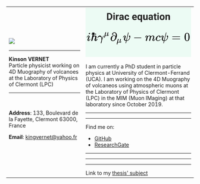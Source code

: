 <table border="0">
  <tr>
    <td>
      <img src="https://kvernet.net/images/kvernet.png" width="350"></img>
      <hr/>
      <b>Kinson VERNET</b> <br/>
      </h1>Particle physicist working on 4D Muography of volcanoes at the Laboratory of Physics of Clermont (LPC)</h1>
      <hr/><br/>
      <p><b>Address</b>: 133, Boulevard de la Fayette, Clermont 63000, France</p>
      <p><b>Email</b>: <a href="mailto:kingvernet@yahoo.fr">kingvernet@yahoo.fr</a></p>
    </td>
    <td>
      <img src="https://github.com/kvernet/kvernet/blob/main/dirac-equation.jpg" width="350"></img>
      <p>
          I am currently a PhD student in particle physics at University of Clermont-Ferrand (UCA). I am working on the 4D Muography of volcaneos using atmospheric muons at the Laboratory of Physics of Clermont (LPC) in the MIM (Muon IMaging) at that laboratory since October 2019.
      </p>
      <hr/><hr/>
      <p>Find me on:</p>
      <ul>
          <li> <a href="https://github.com/kvernet">GitHub</a>
          <li> <a href="https://www.researchgate.net/profile/Kinson-Vernet">ResearchGate</a>
      </ul>
      <hr/><hr/><hr/>
      Link to my <a href="https://www.theses.fr/s229171">thesis' subject</a>
    </td>
 </tr>
</table>
